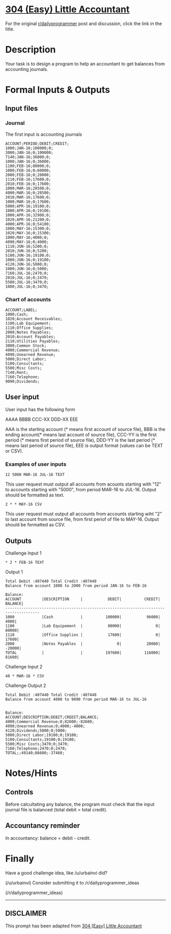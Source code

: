 # [304 (Easy) Little Accountant](https://www.reddit.com/r/dailyprogrammer/comments/5wnbsi/20170228_challenge_304_easy_little_accountant/)

For the original [r/dailyprogrammer](https://www.reddit.com/r/dailyprogrammer/) post and discussion, click the link in the title.

# Description
Your task is to design a program to help an accountant to get balances from accounting journals.

# Formal Inputs & Outputs
## Input files
### Journal
The first input is accounting journals


```
ACCOUNT;PERIOD;DEBIT;CREDIT;
1000;JAN-16;100000;0;
3000;JAN-16;0;100000;
7140;JAN-16;36000;0;
1000;JAN-16;0;36000;
1100;FEB-16;80000;0;
1000;FEB-16;0;60000;
2000;FEB-16;0;20000;
1110;FEB-16;17600;0;
2010;FEB-16;0;17600;
1000;MAR-16;28500;0;
4000;MAR-16;0;28500;
2010;MAR-16;17600;0;
1000;MAR-16;0;17600;
5000;APR-16;19100;0;
1000;APR-16;0;19100;
1000;APR-16;32900;0;
1020;APR-16;21200;0;
4000;APR-16;0;54100;
1000;MAY-16;15300;0;
1020;MAY-16;0;15300;
1000;MAY-16;4000;0;
4090;MAY-16;0;4000;
1110;JUN-16;5200;0;
2010;JUN-16;0;5200;
5100;JUN-16;19100;0;
1000;JUN-16;0;19100;
4120;JUN-16;5000;0;
1000;JUN-16;0;5000;
7160;JUL-16;2470;0;
2010;JUL-16;0;2470;
5500;JUL-16;3470;0;
1000;JUL-16;0;3470;
```
### Chart of accounts

```
ACCOUNT;LABEL;
1000;Cash;
1020;Account Receivables;
1100;Lab Equipement;
1110;Office Supplies;
2000;Notes Payables;
2010;Account Payables;
2110;Utilities Payables;
3000;Common Stock;
4000;Commercial Revenue;
4090;Unearned Revenue;
5000;Direct Labor;
5100;Consultants;
5500;Misc Costs;
7140;Rent;
7160;Telephone;
9090;Dividends;
```
## User input
User input has the following form

AAAA BBBB CCC-XX DDD-XX EEE

AAA is the starting account (* means first account of source file), BBB is the ending account(* means last account of source file), CCC-YY is the first period (* means first period of source file), DDD-YY is the last period (* means last period of source file), EEE is output format (values can be TEXT or CSV).

### Examples of user inputs

```
12 5000 MAR-16 JUL-16 TEXT
```
This user request must output all accounts from acounts starting with "12" to accounts starting with "5000", from period MAR-16 to JUL-16. Output should be formatted as text.


```
2 * * MAY-16 CSV
```
This user request must output all accounts from accounts starting wiht "2" to last account from source file, from first periof of file to MAY-16. Output should be formatted as CSV.

## Outputs
Challenge Input 1


```
* 2 * FEB-16 TEXT
```
Output 1


```
Total Debit :407440 Total Credit :407440
Balance from account 1000 to 2000 from period JAN-16 to FEB-16

Balance:
ACCOUNT         |DESCRIPTION     |           DEBIT|          CREDIT|         BALANCE|
-------------------------------------------------------------------------------------
1000            |Cash            |          100000|           96000|            4000|
1100            |Lab Equipement  |           80000|               0|           80000|
1110            |Office Supplies |           17600|               0|           17600|
2000            |Notes Payables  |               0|           20000|          -20000|
TOTAL           |                |          197600|          116000|           81600|
```
Challenge Input 2


```
40 * MAR-16 * CSV
```
Challenge Output 2


```
Total Debit :407440 Total Credit :407440
Balance from account 4000 to 9090 from period MAR-16 to JUL-16


Balance:
ACCOUNT;DESCRIPTION;DEBIT;CREDIT;BALANCE;
4000;Commercial Revenue;0;82600;-82600;
4090;Unearned Revenue;0;4000;-4000;
4120;Dividends;5000;0;5000;
5000;Direct Labor;19100;0;19100;
5100;Consultants;19100;0;19100;
5500;Misc Costs;3470;0;3470;
7160;Telephone;2470;0;2470;
TOTAL;;49140;86600;-37460;
```
# Notes/Hints
## Controls
Before calcultating any balance, the program must check that the input journal file is balanced (total debit = total credit).

## Accountancy reminder
In accountancy: balance = debit - credit.

# Finally
Have a good challenge idea, like /u/urbainvi did?

(/u/urbainvi)
Consider submitting it to /r/dailyprogrammer_ideas

(/r/dailyprogrammer_ideas)

----
## **DISCLAIMER**
This prompt has been adapted from [304 [Easy] Little Accountant](https://www.reddit.com/r/dailyprogrammer/comments/5wnbsi/20170228_challenge_304_easy_little_accountant/
)
